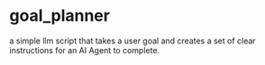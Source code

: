 # goal_planner
a simple llm script that takes a user goal and creates a set of clear instructions for an AI Agent to complete. 
